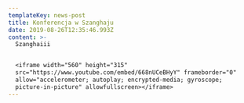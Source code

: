 ```yaml
---
templateKey: news-post
title: Konferencja w Szanghaju
date: 2019-08-26T12:35:46.993Z
content: >-
  Szanghaiii


  <iframe width="560" height="315"
  src="https://www.youtube.com/embed/668nUCeBHyY" frameborder="0"
  allow="accelerometer; autoplay; encrypted-media; gyroscope;
  picture-in-picture" allowfullscreen></iframe>
---
```


